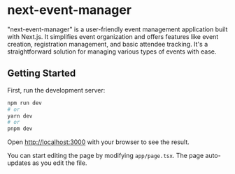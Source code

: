 # next-event-manager

"next-event-manager" is a user-friendly event management application built with Next.js. It simplifies event organization and offers features like event creation, registration management, and basic attendee tracking. It's a straightforward solution for managing various types of events with ease.

## Getting Started

First, run the development server:

```bash
npm run dev
# or
yarn dev
# or
pnpm dev
```

Open [http://localhost:3000](http://localhost:3000) with your browser to see the result.

You can start editing the page by modifying `app/page.tsx`. The page auto-updates as you edit the file.
